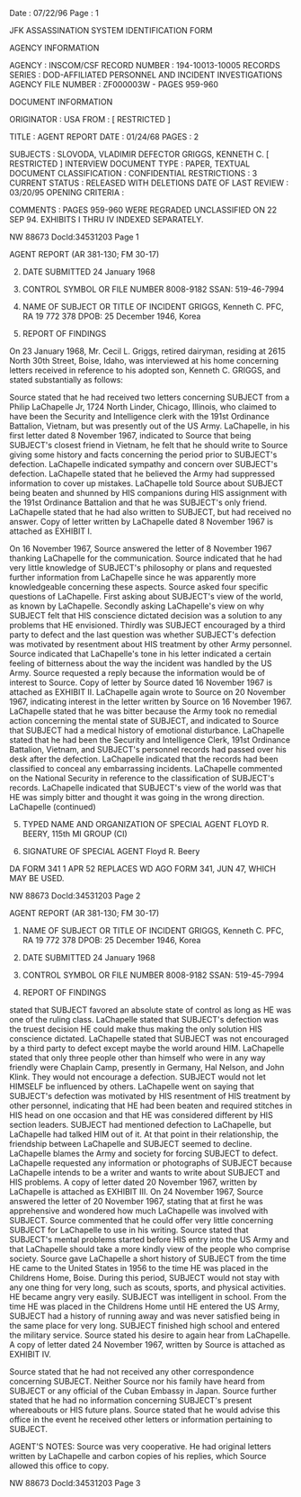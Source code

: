 Date : 07/22/96
Page : 1

JFK ASSASSINATION SYSTEM
IDENTIFICATION FORM

AGENCY INFORMATION

AGENCY : INSCOM/CSF
RECORD NUMBER : 194-10013-10005
RECORDS SERIES : DOD-AFFILIATED PERSONNEL AND INCIDENT INVESTIGATIONS
AGENCY FILE NUMBER : ZF000003W - PAGES 959-960

DOCUMENT INFORMATION

ORIGINATOR : USA
FROM : [ RESTRICTED ]

TITLE : AGENT REPORT
DATE : 01/24/68
PAGES : 2

SUBJECTS : SLOVODA, VLADIMIR
DEFECTOR
GRIGGS, KENNETH C.
[ RESTRICTED ]
INTERVIEW
DOCUMENT TYPE : PAPER, TEXTUAL DOCUMENT
CLASSIFICATION : CONFIDENTIAL
RESTRICTIONS : 3
CURRENT STATUS : RELEASED WITH DELETIONS
DATE OF LAST REVIEW : 03/20/95
OPENING CRITERIA :

COMMENTS : PAGES 959-960 WERE REGRADED UNCLASSIFIED ON 22 SEP 94.
EXHIBITS I THRU IV INDEXED SEPARATELY.

NW 88673 Docld:34531203 Page 1

AGENT REPORT
(AR 381-130; FM 30-17)

2. DATE SUBMITTED
24 January 1968

3. CONTROL SYMBOL OR FILE NUMBER
8008-9182 SSAN: 519-46-7994

1. NAME OF SUBJECT OR TITLE OF INCIDENT
GRIGGS, Kenneth C.
PFC, RA 19 772 378
DPOB: 25 December 1946, Korea

4. REPORT OF FINDINGS

On 23 January 1968, Mr. Cecil L. Griggs, retired dairyman, residing
at 2615 North 30th Street, Boise, Idaho, was interviewed at his home concerning
letters received in reference to his adopted son, Kenneth C. GRIGGS, and
stated substantially as follows:

Source stated that he had received two letters concerning SUBJECT
from a Philip LaChapelle Jr, 1724 North Linder, Chicago, Illinois, who claimed
to have been the Security and Intelligence clerk with the 191st Ordinance
Battalion, Vietnam, but was presently out of the US Army. LaChapelle, in his
first letter dated 8 November 1967, indicated to Source that being SUBJECT's
closest friend in Vietnam, he felt that he should write to Source giving some
history and facts concerning the period prior to SUBJECT's defection. LaChapelle
indicated sympathy and concern over SUBJECT's defection. LaChapelle stated that
he believed the Army had suppressed information to cover up mistakes. LaChapelle
told Source about SUBJECT being beaten and shunned by HIS companions during HIS
assignment with the 191st Ordinance Battalion and that he was SUBJECT's only
friend. LaChapelle stated that he had also written to SUBJECT, but had received
no answer. Copy of letter written by LaChapelle dated 8 November 1967 is
attached as EXHIBIT I.

On 16 November 1967, Source answered the letter of
8 November 1967 thanking LaChapelle for the communication. Source indicated
that he had very little knowledge of SUBJECT's philosophy or plans and requested
further information from LaChapelle since he was apparently more knowledgeable
concerning these aspects. Source asked four specific questions of LaChapelle.
First asking about SUBJECT's view of the world, as known by LaChapelle. Secondly
asking LaChapelle's view on why SUBJECT felt that HIS conscience dictated decision
was a solution to any problems that HE envisioned. Thirdly was SUBJECT encouraged
by a third party to defect and the last question was whether SUBJECT's defection was
motivated by resentment about HIS treatment by other Army personnel. Source
indicated that LaChapelle's tone in his letter indicated a certain feeling of
bitterness about the way the incident was handled by the US Army. Source requested
a reply because the information would be of interest to Source. Copy of letter
by Source dated 16 November 1967 is attached as EXHIBIT II.
LaChapelle
again wrote to Source on 20 November 1967, indicating interest in the letter
written by Source on 16 November 1967. LaChapelle stated that he was bitter
because the Army took no remedial action concerning the mental state of SUBJECT,
and indicated to Source that SUBJECT had a medical history of emotional
disturbance. LaChapelle stated that he had been the Security and Intelligence
Clerk, 191st Ordinance Battalion, Vietnam, and SUBJECT's personnel records
had passed over his desk after the defection. LaChapelle indicated that the
records had been classified to conceal any embarrassing incidents. LaChapelle
commented on the National Security in reference to the classification of SUBJECT's
records. LaChapelle indicated that SUBJECT's view of the world was that HE
was simply bitter and thought it was going in the wrong direction.
LaChapelle (continued)

5. TYPED NAME AND ORGANIZATION OF SPECIAL AGENT
FLOYD R. BEERY, 115th MI GROUP (CI)

6. SIGNATURE OF SPECIAL AGENT
Floyd R. Beery

DA FORM 341
1 APR 52
REPLACES WD AGO FORM 341, JUN 47, WHICH MAY BE USED.

NW 88673 Docld:34531203 Page 2

AGENT REPORT
(AR 381-130; FM 30-17)

1. NAME OF SUBJECT OR TITLE OF INCIDENT
GRIGGS, Kenneth C.
PFC, RA 19 772 378
DPOB: 25 December 1946, Korea

2. DATE SUBMITTED
24 January 1968

3. CONTROL SYMBOL OR FILE NUMBER
8008-9182 SSAN: 519-45-7994

4. REPORT OF FINDINGS

stated that SUBJECT favored an absolute state of control as long as HE was one
of the ruling class. LaChapelle stated that SUBJECT's defection was the truest
decision HE could make thus making the only solution HIS conscience dictated.
LaChapelle stated that SUBJECT was not encouraged by a third party to defect except
maybe the world around HIM. LaChapelle stated that only three people other than
himself who were in any way friendly were Chaplain Camp, presently in Germany,
Hal Nelson, and John Klink. They would not encourage a defection. SUBJECT would
not let HIMSELF be influenced by others. LaChapelle went on saying that SUBJECT's
defection was motivated by HIS resentment of HIS treatment by other personnel,
indicating that HE had been beaten and required stitches in HIS head on one
occasion and that HE was considered different by HIS section leaders. SUBJECT
had mentioned defection to LaChapelle, but LaChapelle had talked HIM out of
it. At that point in their relationship, the friendship between LaChapelle and
SUBJECT seemed to decline. LaChapelle blames the Army and society for forcing
SUBJECT to defect. LaChapelle requested any information or photographs of
SUBJECT because LaChapelle intends to be a writer and wants to write about
SUBJECT and HIS problems. A copy of letter dated 20 November 1967, written by
LaChapelle is attached as EXHIBIT III. On 24 November 1967, Source answered
the letter of 20 November 1967, stating that at first he was apprehensive and
wondered how much LaChapelle was involved with SUBJECT. Source commented that he
could offer very little concerning SUBJECT for LaChapelle to use in his writing.
Source stated that SUBJECT's mental problems started before HIS entry into the
US Army and that LaChapelle should take a more kindly view of the people who
comprise society. Source gave LaChapelle a short history of SUBJECT from the
time HE came to the United States in 1956 to the time HE was placed in the
Childrens Home, Boise. During this period, SUBJECT would not stay with any one
thing for very long, such as scouts, sports, and physical activities. HE
became angry very easily. SUBJECT was intelligent in school. From the time
HE was placed in the Childrens Home until HE entered the US Army, SUBJECT
had a history of running away and was never satisfied being in the same place for
very long. SUBJECT finished high school and entered the military service.
Source stated his desire to again hear from LaChapelle. A copy of letter dated
24 November 1967, written by Source is attached as EXHIBIT IV.

Source stated that he had not received any other correspondence
concerning SUBJECT. Neither Source nor his family have heard from SUBJECT or
any official of the Cuban Embassy in Japan. Source further stated that he had
no information concerning SUBJECT's present whereabouts or HIS future plans.
Source stated that he would advise this office in the event he received other
letters or information pertaining to SUBJECT.

AGENT'S NOTES: Source was very cooperative.
He had original letters
written by LaChapelle and carbon copies of his replies, which Source allowed this
office to copy.

NW 88673 Docld:34531203 Page 3
